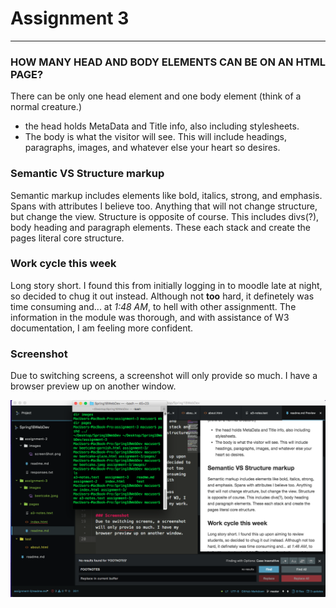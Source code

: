 # Assignment 3
---
### **HOW MANY HEAD AND BODY ELEMENTS CAN BE ON AN HTML PAGE?**

There can be only one head element and one body element (think of a normal creature.)
  * the head holds MetaData and Title info, also including stylesheets.
  * The body is what the visitor will see. This will include headings, paragraphs, images, and whatever else your heart so desires.

### **Semantic VS Structure markup**
Semantic markup includes elements like bold, italics, strong, and emphasis. Spans with attributes I believe too. Anything that will not change structure, but change the view.
Structure is opposite of course. This includes divs(?), body heading and paragraph elements. These each stack and create the pages literal core structure.

### **Work cycle this week**

Long story short. I found this from initially logging in to moodle late at night, so decided to chug it out instead. Although not **too** hard, it definetely was time consuming and... at *1:48 AM*, to hell with other assignmentt.
The information in the module was thorough, and with assistance of W3 documentation, I am feeling more confident.

### Screenshot
Due to switching screens, a screenshot will only provide so much. I have a browser preview up on another window.

![A3ScreenShot](./images/screenShotA3.png)
